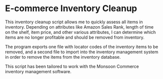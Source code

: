 # E-commerce Inventory Cleanup

This inventory cleanup script allows me to quickly assess all items in inventory. Depending on attributes like Amazon Sales Rank, length of time on the shelf, item price, and other various attributes, I can determine which items are no longer profitable and should be removed from inventory.

The program exports one file with locator codes of the inventory items to be removed, and a second file to import into the inventory management system in order to remove the items from the inventory database.

This script has been tailored to work with the Monsoon Commerce inventory management software. 
